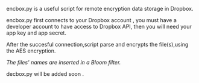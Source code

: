 encbox.py is a useful script for remote encryption data storage in Dropbox.  

encbox.py first connects to your Dropbox account , you must have a developer account to have access to Dropbox API, then you will need your app key and app secret.

After the succesful connection,script parse and encrypts the file(s),using the AES encryption.

*The files' names are inserted in a Bloom filter.*

decbox.py will be added soon .